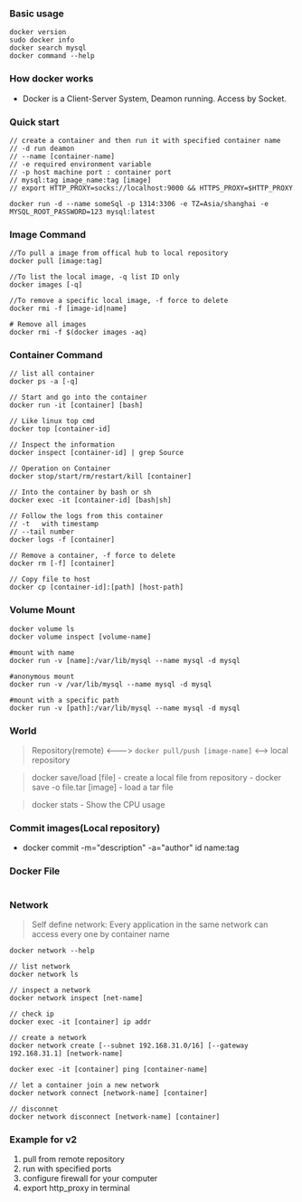 ### Basic usage  
```shell
docker version
sudo docker info
docker search mysql
docker command --help
```

### How docker works  
- Docker is a Client-Server System, Deamon running. Access by Socket.  

### Quick start  
```shell
// create a container and then run it with specified container name
// -d run deamon 
// --name [container-name]
// -e required environment variable  
// -p host machine port : container port
// mysql:tag image_name:tag [image]
// export HTTP_PROXY=socks://localhost:9000 && HTTPS_PROXY=$HTTP_PROXY 

docker run -d --name someSql -p 1314:3306 -e TZ=Asia/shanghai -e MYSQL_ROOT_PASSWORD=123 mysql:latest
```

### Image Command  
```shell
//To pull a image from offical hub to local repository
docker pull [image:tag]

//To list the local image, -q list ID only
docker images [-q]

//To remove a specific local image, -f force to delete
docker rmi -f [image-id|name]

# Remove all images
docker rmi -f $(docker images -aq)
```

### Container Command
```shell
// list all container   
docker ps -a [-q]

// Start and go into the container  
docker run -it [container] [bash]

// Like linux top cmd
docker top [container-id]

// Inspect the information 
docker inspect [container-id] | grep Source

// Operation on Container  
docker stop/start/rm/restart/kill [container]

// Into the container by bash or sh
docker exec -it [container-id] [bash|sh]

// Follow the logs from this container
// -t   with timestamp  
// --tail number    
docker logs -f [container]

// Remove a container, -f force to delete  
docker rm [-f] [container]

// Copy file to host  
docker cp [container-id]:[path] [host-path]
```

### Volume Mount   
```shell
docker volume ls
docker volume inspect [volume-name]

#mount with name
docker run -v [name]:/var/lib/mysql --name mysql -d mysql

#anonymous mount
docker run -v /var/lib/mysql --name mysql -d mysql

#mount with a specific path 
docker run -v [path]:/var/lib/mysql --name mysql -d mysql
```

### World  
> Repository(remote) <---> `docker pull/push [image-name]` <--> local repository

> docker save/load [file] 
    - create a local file from repository
        - docker save -o file.tar [image]
    - load a tar file

> docker stats 
    - Show the CPU usage  

### Commit images(Local repository)  
- docker commit -m="description" -a="author" id name:tag

### Docker File  
```shell

```

### Network  
> Self define network: Every application in the same network can access every one by container name  
```shell
docker network --help  

// list network  
docker network ls  

// inspect a network
docker network inspect [net-name]

// check ip
docker exec -it [container] ip addr

// create a network
docker network create [--subnet 192.168.31.0/16] [--gateway 192.168.31.1] [network-name]

docker exec -it [container] ping [container-name]

// let a container join a new network
docker network connect [network-name] [container]

// disconnet  
docker network disconnect [network-name] [container]
```

### Example for v2  
1. pull from remote repository  
2. run with specified ports  
3. configure firewall for your computer  
4. export http\_proxy in terminal


